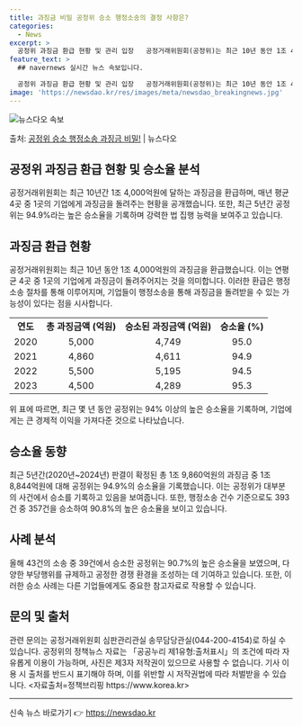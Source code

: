 ```yaml
---
title: 과징금 비밀 공정위 승소 행정소송의 결정 사항은?
categories:
  - News
excerpt: >
  공정위 과징금 환급 현황 및 관리 입장   공정거래위원회(공정위)는 최근 10년 동안 1조 4,000억원 상…
feature_text: >
  ## navernews 실시간 뉴스 속보입니다.

  공정위 과징금 환급 현황 및 관리 입장   공정거래위원회(공정위)는 최근 10년 동안 1조 4,000억원 상…
image: 'https://newsdao.kr/res/images/meta/newsdao_breakingnews.jpg'
---
```


![뉴스다오 속보](https://newsdao.kr/res/images/meta/newsdao_breakingnews.jpg)

<p>출처: <a href="https://newsdao.kr/4582" rel="dofollow">공정위 승소 행정소송 과징금 비밀!</a> | 뉴스다오</p>

<h2 data-ke-size="size26">공정위 과징금 환급 현황 및 승소율 분석</h2>
<p data-ke-size="size16">공정거래위원회는 최근 10년간 1조 4,000억원에 달하는 과징금을 환급하며, 매년 평균 4곳 중 1곳의 기업에게 과징금을 돌려주는 현황을 공개했습니다. 또한, 최근 5년간 공정위는 94.9%라는 높은 승소율을 기록하며 강력한 법 집행 능력을 보여주고 있습니다.</p>

<h2 data-ke-size="size24">과징금 환급 현황</h2>
<p data-ke-size="size16">공정거래위원회는 최근 10년 동안 1조 4,000억원의 과징금을 환급했습니다. 이는 연평균 4곳 중 1곳의 기업에게 과징금이 돌려주어지는 것을 의미합니다. 이러한 환급은 행정소송 절차를 통해 이루어지며, 기업들이 행정소송을 통해 과징금을 돌려받을 수 있는 가능성이 있다는 점을 시사합니다.</p>
<table style="width: 100%;">
<tbody>
<tr>
<td style="text-align: center; height: 17px;"><b>연도</b></td>
<td style="text-align: center; height: 17px;"><b>총 과징금액 (억원)</b></td>
<td style="text-align: center; height: 17px;"><b>승소된 과징금액 (억원)</b></td>
<td style="text-align: center; height: 17px;"><b>승소율 (%)</b></td>
</tr>
<tr>
<td style="text-align: center; height: 17px;">2020</td>
<td style="text-align: center; height: 17px;">5,000</td>
<td style="text-align: center; height: 17px;">4,749</td>
<td style="text-align: center; height: 17px;">95.0</td>
</tr>
<tr>
<td style="text-align: center; height: 17px;">2021</td>
<td style="text-align: center; height: 17px;">4,860</td>
<td style="text-align: center; height: 17px;">4,611</td>
<td style="text-align: center; height: 17px;">94.9</td>
</tr>
<tr>
<td style="text-align: center; height: 17px;">2022</td>
<td style="text-align: center; height: 17px;">5,500</td>
<td style="text-align: center; height: 17px;">5,195</td>
<td style="text-align: center; height: 17px;">94.5</td>
</tr>
<tr>
<td style="text-align: center; height: 17px;">2023</td>
<td style="text-align: center; height: 17px;">4,500</td>
<td style="text-align: center; height: 17px;">4,289</td>
<td style="text-align: center; height: 17px;">95.3</td>
</tr>
</tbody>
</table>
<p data-ke-size="size16">위 표에 따르면, 최근 몇 년 동안 공정위는 94% 이상의 높은 승소율을 기록하며, 기업에게는 큰 경제적 이익을 가져다준 것으로 나타났습니다.</p>

<h2 data-ke-size="size24">승소율 동향</h2>
<p data-ke-size="size16">최근 5년간(2020년~2024년) 판결이 확정된 총 1조 9,860억원의 과징금 중 1조 8,844억원에 대해 공정위는 94.9%의 승소율을 기록했습니다. 이는 공정위가 대부분의 사건에서 승소를 기록하고 있음을 보여줍니다. 또한, 행정소송 건수 기준으로도 393건 중 357건을 승소하여 90.8%의 높은 승소율을 보이고 있습니다.</p>

<h2 data-ke-size="size24">사례 분석</h2>
<p data-ke-size="size16">올해 43건의 소송 중 39건에서 승소한 공정위는 90.7%의 높은 승소율을 보였으며, 다양한 부당행위를 규제하고 공정한 경쟁 환경을 조성하는 데 기여하고 있습니다. 또한, 이러한 승소 사례는 다른 기업들에게도 중요한 참고자료로 작용할 수 있습니다.</p>

<h2 data-ke-size="size24">문의 및 출처</h2>
<p data-ke-size="size16">관련 문의는 공정거래위원회 심판관리관실 송무담당관실(044-200-4154)로 하실 수 있습니다. 공정위의 정책뉴스 자료는 「공공누리 제1유형:출처표시」의 조건에 따라 자유롭게 이용이 가능하며, 사진은 제3자 저작권이 있으므로 사용할 수 없습니다. 기사 이용 시 출처를 반드시 표기해야 하며, 이를 위반할 시 저작권법에 따라 처벌받을 수 있습니다. <자료출처=정책브리핑 https://www.korea.kr></p>
<hr> 

신속 뉴스 바로가기 👉 <a href="https://newsdao.kr" rel="dofollow">https://newsdao.kr</a>


